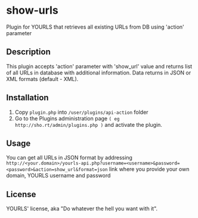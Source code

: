 # show-urls
Plugin for YOURLS that retrieves all existing URLs from DB using 'action' parameter

## Description
This plugin accepts 'action' parameter with 'show_url' value and returns list of all URLs in database with additional information. Data returns in JSON or XML formats (default - XML).

## Installation
1. Copy `plugin.php` into `/user/plugins/api-action` folder
1. Go to the Plugins administration page `( eg http://sho.rt/admin/plugins.php )` and activate the plugin.

## Usage
You can get all URLs in JSON format by addressing `http://<your.domain>/yourls-api.php?username=<username>&password=<password>&action=show_url&format=json` link where you provide your own domain, YOURLS username and password

## License
YOURLS' license, aka "Do whatever the hell you want with it".
